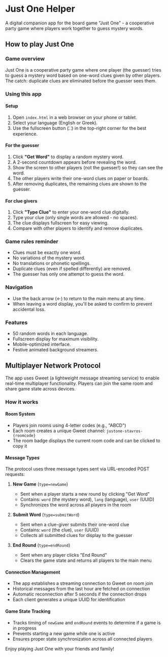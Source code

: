 # Just One Helper

A digital companion app for the board game "Just One" - a cooperative party game where players work together to guess mystery words.

## How to play Just One

### Game overview
Just One is a cooperative party game where one player (the guesser) tries to guess a mystery word based on one-word clues given by other players. The catch: duplicate clues are eliminated before the guesser sees them.

### Using this app

#### Setup
1. Open `index.html` in a web browser on your phone or tablet.
2. Select your language (English or Greek).
3. Use the fullscreen button (⛶) in the top-right corner for the best experience.

#### For the guesser
1. Click **"Get Word"** to display a random mystery word.
2. A 2-second countdown appears before revealing the word.
3. Show the screen to other players (not the guesser!) so they can see the word.
4. The other players write their one-word clues on paper or boards.
5. After removing duplicates, the remaining clues are shown to the guesser.

#### For clue givers
1. Click **"Type Clue"** to enter your one-word clue digitally.
2. Type your clue (only single words are allowed - no spaces).
3. The clue displays fullscreen for easy viewing.
4. Compare with other players to identify and remove duplicates.

### Game rules reminder
- Clues must be exactly one word.
- No variations of the mystery word.
- No translations or phonetic spellings.
- Duplicate clues (even if spelled differently) are removed.
- The guesser has only one attempt to guess the word.

### Navigation
- Use the back arrow (←) to return to the main menu at any time.
- When leaving a word display, you'll be asked to confirm to prevent accidental loss.

### Features
- 50 random words in each language.
- Fullscreen display for maximum visibility.
- Mobile-optimized interface.
- Festive animated background streamers.

## Multiplayer Network Protocol

The app uses Gweet (a lightweight message streaming service) to enable real-time multiplayer functionality. Players can join the same room and share game state across devices.

### How it works

#### Room System
- Players join rooms using 4-letter codes (e.g., "ABCD")
- Each room creates a unique Gweet channel: `justone-stavros-{roomcode}`
- The room badge displays the current room code and can be clicked to copy it

#### Message Types

The protocol uses three message types sent via URL-encoded POST requests:

1. **New Game** (`type=newGame`)
   - Sent when a player starts a new round by clicking "Get Word"
   - Contains: `word` (the mystery word), `lang` (language), `user` (UUID)
   - Synchronizes the word across all players in the room

2. **Submit Word** (`type=submitWord`) 
   - Sent when a clue-giver submits their one-word clue
   - Contains: `word` (the clue), `user` (UUID)
   - Collects all submitted clues for display to the guesser

3. **End Round** (`type=endRound`)
   - Sent when any player clicks "End Round"
   - Clears the game state and returns all players to the main menu

#### Connection Management
- The app establishes a streaming connection to Gweet on room join
- Historical messages from the last hour are fetched on connection
- Automatic reconnection after 5 seconds if the connection drops
- Each client generates a unique UUID for identification

#### Game State Tracking
- Tracks timing of `newGame` and `endRound` events to determine if a game is in progress
- Prevents starting a new game while one is active
- Ensures proper state synchronization across all connected players

Enjoy playing Just One with your friends and family!